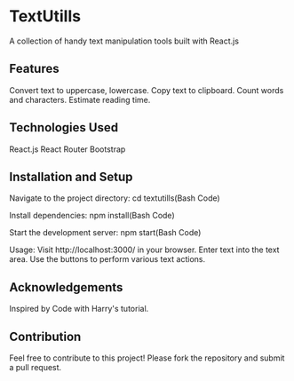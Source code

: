 # TextUtills

A collection of handy text manipulation tools built with React.js

## Features
Convert text to uppercase, lowercase.
Copy text to clipboard.
Count words and characters.
Estimate reading time.

## Technologies Used
React.js
React Router
Bootstrap

## Installation and Setup

Navigate to the project directory:
cd textutills(Bash Code)

Install dependencies:
npm install(Bash Code)

Start the development server:
npm start(Bash Code)

Usage:
Visit http://localhost:3000/ in your browser.
Enter text into the text area.
Use the buttons to perform various text actions.

## Acknowledgements
Inspired by Code with Harry's tutorial.

## Contribution
Feel free to contribute to this project! Please fork the repository and submit a pull request.
